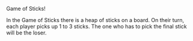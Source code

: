 Game of Sticks!

In the Game of Sticks there is a heap of sticks on a board. On their turn, each player
picks up 1 to 3 sticks. The one who has to pick the final stick will be the loser.
